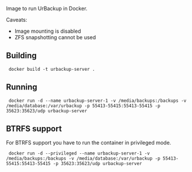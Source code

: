 Image to run UrBackup in Docker.


Caveats:

 * Image mounting is disabled
 * ZFS snapshotting cannot be used

## Building

     docker build -t urbackup-server .

## Running

     docker run -d --name urbackup-server-1 -v /media/backups:/backups -v /media/database:/var/urbackup -p 55413-55415:55413-55415 -p 35623:35623/udp urbackup-server

## BTRFS support

For BTRFS support you have to run the container in privileged mode.

     docker run -d --privileged --name urbackup-server-1 -v /media/backups:/backups -v /media/database:/var/urbackup -p 55413-55415:55413-55415 -p 35623:35623/udp urbackup-server
     
